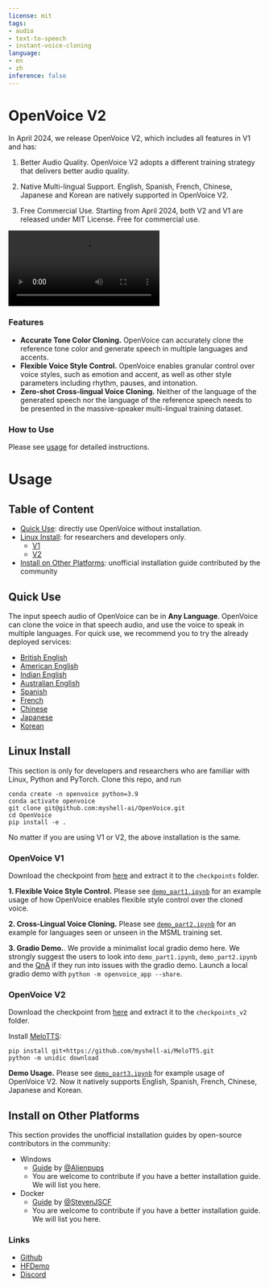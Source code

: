 ```yaml
---
license: mit
tags:
- audio
- text-to-speech
- instant-voice-cloning
language:
- en
- zh
inference: false
---
```


# OpenVoice V2

In April 2024, we release OpenVoice V2, which includes all features in V1 and has:

1. Better Audio Quality. OpenVoice V2 adopts a different training strategy that delivers better audio quality.

2. Native Multi-lingual Support. English, Spanish, French, Chinese, Japanese and Korean are natively supported in OpenVoice V2.

3. Free Commercial Use. Starting from April 2024, both V2 and V1 are released under MIT License. Free for commercial use.


<video controls autoplay src="https://cdn-uploads.huggingface.co/production/uploads/641de0213239b631552713e4/uCHTHD9OUotgOflqDu3QK.mp4"></video>

### Features
- **Accurate Tone Color Cloning.** OpenVoice can accurately clone the reference tone color and generate speech in multiple languages and accents.
- **Flexible Voice Style Control.** OpenVoice enables granular control over voice styles, such as emotion and accent, as well as other style parameters including rhythm, pauses, and intonation.
- **Zero-shot Cross-lingual Voice Cloning.** Neither of the language of the generated speech nor the language of the reference speech needs to be presented in the massive-speaker multi-lingual training dataset.

### How to Use
Please see [usage](https://github.com/myshell-ai/OpenVoice/blob/main/docs/USAGE.md) for detailed instructions.

# Usage

## Table of Content

- [Quick Use](#quick-use): directly use OpenVoice without installation.
- [Linux Install](#linux-install): for researchers and developers only.
    - [V1](#openvoice-v1)
    - [V2](#openvoice-v2)
- [Install on Other Platforms](#install-on-other-platforms): unofficial installation guide contributed by the community

## Quick Use

The input speech audio of OpenVoice can be in **Any Language**. OpenVoice can clone the voice in that speech audio, and use the voice to speak in multiple languages. For quick use, we recommend you to try the already deployed services:

- [British English](https://app.myshell.ai/widget/vYjqae)
- [American English](https://app.myshell.ai/widget/nEFFJf)
- [Indian English](https://app.myshell.ai/widget/V3iYze)
- [Australian English](https://app.myshell.ai/widget/fM7JVf)
- [Spanish](https://app.myshell.ai/widget/NNFFVz)
- [French](https://app.myshell.ai/widget/z2uyUz)
- [Chinese](https://app.myshell.ai/widget/fU7nUz)
- [Japanese](https://app.myshell.ai/widget/IfIB3u)
- [Korean](https://app.myshell.ai/widget/q6ZjIn)

## Linux Install

This section is only for developers and researchers who are familiar with Linux, Python and PyTorch. Clone this repo, and run

```
conda create -n openvoice python=3.9
conda activate openvoice
git clone git@github.com:myshell-ai/OpenVoice.git
cd OpenVoice
pip install -e .
```

No matter if you are using V1 or V2, the above installation is the same.

### OpenVoice V1

Download the checkpoint from [here](https://myshell-public-repo-host.s3.amazonaws.com/openvoice/checkpoints_1226.zip) and extract it to the `checkpoints` folder.

**1. Flexible Voice Style Control.**
Please see [`demo_part1.ipynb`](https://github.com/myshell-ai/OpenVoice/blob/main/demo_part1.ipynb) for an example usage of how OpenVoice enables flexible style control over the cloned voice.

**2. Cross-Lingual Voice Cloning.**
Please see [`demo_part2.ipynb`](https://github.com/myshell-ai/OpenVoice/blob/main/demo_part2.ipynb) for an example for languages seen or unseen in the MSML training set.

**3. Gradio Demo.**. We provide a minimalist local gradio demo here. We strongly suggest the users to look into `demo_part1.ipynb`, `demo_part2.ipynb` and the [QnA](QA.md) if they run into issues with the gradio demo. Launch a local gradio demo with `python -m openvoice_app --share`.

### OpenVoice V2

Download the checkpoint from [here](https://myshell-public-repo-hosting.s3.amazonaws.com/openvoice/checkpoints_v2_0417.zip) and extract it to the `checkpoints_v2` folder.

Install [MeloTTS](https://github.com/myshell-ai/MeloTTS):
```
pip install git+https://github.com/myshell-ai/MeloTTS.git
python -m unidic download
```

**Demo Usage.** Please see [`demo_part3.ipynb`](https://github.com/myshell-ai/OpenVoice/blob/main/demo_part3.ipynb) for example usage of OpenVoice V2. Now it natively supports English, Spanish, French, Chinese, Japanese and Korean.


## Install on Other Platforms

This section provides the unofficial installation guides by open-source contributors in the community:

- Windows
  - [Guide](https://github.com/Alienpups/OpenVoice/blob/main/docs/USAGE_WINDOWS.md) by [@Alienpups](https://github.com/Alienpups)
  - You are welcome to contribute if you have a better installation guide. We will list you here.
- Docker
  - [Guide](https://github.com/StevenJSCF/OpenVoice/blob/update-docs/docs/DF_USAGE.md) by [@StevenJSCF](https://github.com/StevenJSCF)
  - You are welcome to contribute if you have a better installation guide. We will list you here.


### Links
- [Github](https://github.com/myshell-ai/OpenVoice)
- [HFDemo](https://huggingface.co/spaces/myshell-ai/OpenVoiceV2)
- [Discord](https://discord.gg/myshell)

